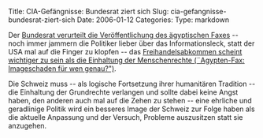 Title: CIA-Gefängnisse: Bundesrat ziert sich
Slug: cia-gefangnisse-bundesrat-ziert-sich
Date: 2006-01-12
Categories:
Type: markdown

Der [Bundesrat verurteilt die Veröffentlichung des ägyptischen Faxes](http://www.baz.ch/news/index.cfm?keyID=17CD2E0A-DF54-4CBB-95FF9E386784539B&startpage=1&ObjectID=B99781FB-1422-0CEF-701CE048D5D04583) -- noch immer jammern die Politiker lieber über das Informationsleck, statt der USA mal auf die Finger zu klopfen -- das [Freihandelsabkommen scheint wichtiger zu sein als die Einhaltung der Menschenrechte (¨Agypten-Fax: Imageschaden für wen genau?")](http://www.kyriacou.ch/).

Die Schweiz muss -- als logische Fortsetzung ihrer humanitären Tradition -- die Einhaltung der Grundrechte verlangen und sollte dabei keine Angst haben, den anderen auch mal auf die Zehen zu stehen -- eine ehrliche und geradlinige Politik wird ein besseres Image der Schweiz zur Folge haben als die aktuelle Anpassung und der Versuch, Probleme auszusitzen statt sie anzugehen.
